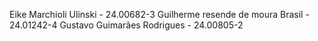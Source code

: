 

Eike Marchioli Ulinski - 24.00682-3
Guilherme resende de moura Brasil - 24.01242-4
Gustavo Guimarães Rodrigues - 24.00805-2


